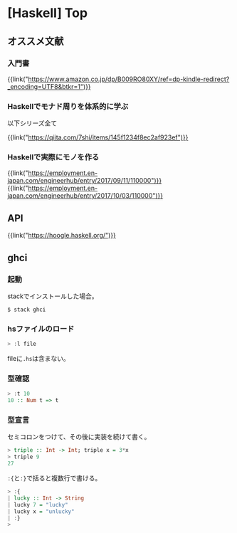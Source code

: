 # [Haskell] Top

オススメ文献
------------

### 入門書

{{link("https://www.amazon.co.jp/dp/B009RO80XY/ref=dp-kindle-redirect?_encoding=UTF8&btkr=1")}}

### Haskellでモナド周りを体系的に学ぶ

以下シリーズ全て

{{link("https://qiita.com/7shi/items/145f1234f8ec2af923ef")}}

### Haskellで実際にモノを作る

{{link("https://employment.en-japan.com/engineerhub/entry/2017/09/11/110000")}}
{{link("https://employment.en-japan.com/engineerhub/entry/2017/10/03/110000")}}


API
---

{{link("https://hoogle.haskell.org/")}}


ghci
----

### 起動

stackでインストールした場合。

```
$ stack ghci
```

### hsファイルのロード

```haskell
> :l file
```

fileに`.hs`は含まない。

### 型確認

```haskell
> :t 10
10 :: Num t => t
```

### 型宣言

セミコロンをつけて、その後に実装を続けて書く。

```haskell
> triple :: Int -> Int; triple x = 3*x
> triple 9
27
```

`:{`と`:}`で括ると複数行で書ける。

```haskell
> :{
| lucky :: Int -> String
| lucky 7 = "lucky"
| lucky x = "unlucky"
| :}
>
```